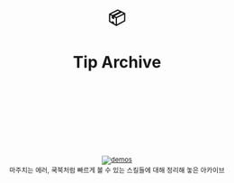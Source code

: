 <div align="center">
  <h1>
    <br/>
    <br/>
    ️📦
    <br />
    <br />
    Tip Archive
    <br />
    <br />
    <br />
    <br />
  </h1>
  <sup>
    <br />
    <br />
    <a href="#">
      <img src="https://img.shields.io/badge/demos-🚀-yellow.svg" alt="demos" />
    </a>
    <br />
    마주치는 에러, 쿡북처럼 빠르게 볼 수 있는 스킬들에 대해 정리해 놓은 아카이브
    <br />
  </sup>
  <br />
  <br />
  <br />
  <br />
  <!--pre>cd demo<br/>yarn start</pre-->
  <br />
  <br />
</div>
